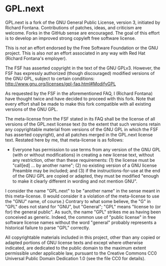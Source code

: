 GPL.next
========

GPL.next is a fork of the GNU General Public License, version 3,
initiated by Richard Fontana. Contributions of patches, ideas, and
criticism are welcome. Forks in the GitHub sense are encouraged. The
goal of this effort is to develop an improved strong copyleft free
software license.

This is *not* an effort endorsed by the Free Software Foundation or
the GNU project. This is also *not* an effort associated in any way
with Red Hat (Richard Fontana's employer).

The FSF has asserted copyright in the text of the GNU GPLv3. However,
the FSF has expressly authorized (though discouraged) modified
versions of the GNU GPL, subject to certain conditions:
http://www.gnu.org/licenses/gpl-faq.html#ModifyGPL

As requested by the FSF in the aforementioned FAQ, I (Richard Fontana)
have thought twice and have decided to proceed with this fork. Note
that every effort shall be made to make this fork compatible with all
existing versions of the GNU GPL.

The meta-license from the FSF stated in its FAQ shall be the license
of all versions of the GPL.next license text (to the extent that such
versions retain any copyrightable material from versions of the GNU
GPL in which the FSF has asserted copyright), and all patches merged
in the GPL.next license text. Restated here by me, that meta-license
is as follows:

* Everyone has permission to use terms from any version of the GNU GPL
  (with or without modifications) in creating a new license text,
  without any restriction, other than these requirements: (1) the
  license must be "call[ed] ... by another name"; (2) no existing
  version of a GNU license Preamble may be included; and (3) if the
  instructions-for-use at the end of the GNU GPL are copied or
  adapted, they must be modified "enough to make it clearly different
  in wording and not mention GNU".

I consider the name "GPL.next" to be "another name" in the sense meant
in this meta-license. (I would consider it a violation of the
meta-license to use the "GNU" name, of course.) Contrary to what some
believe, the "G" in "GPL" does not stand for "GNU", but "General";
"GPL" means "license to (or for) the general public". As such, the
name "GPL" strikes me as having been conceived as generic. Indeed, the
common use of "public license" in free software license names without
the word "general" probably represents a historical failure to parse
"GPL" correctly.

All copyrightable materials included in this project, other than any
copied or adapted portions of GNU license texts and except where
otherwise indicated, are dedicated to the public domain to the maximum
extent permissible under applicable law, pursuant to the Creative
Commons CC0 Universal Public Domain Dedication 1.0 (see the file CC0
for details).

